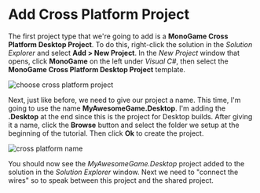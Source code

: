 # Add Cross Platform Project
The first project type that we're going to add is a **MonoGame Cross Platform Desktop Project**.  To do this, right-click the solution in the *Solution Explorer* and select **Add > New Project**.  In the *New Project* window that opens, click **MonoGame** on the left under *Visual C#*, then select the **MonoGame Cross Platform Desktop Project** template.  

![choose cross platform project](tutorials/monogame-shared-project/choose-cross-platform-project.png)

Next, just like before, we need to give our project a name.  This time, I'm going to use the name **MyAwesomeGame.Desktop**.  I'm adding the **.Desktop** at the end since this is the project for Desktop builds.  After giving it a name, click the **Browse** button and select the folder we setup at the beginning of the tutorial.  Then click **Ok** to create the project.

![cross platform name](tutorials/monogame-shared-project/cross-platform-name.png)

You should now see the *MyAwesomeGame.Desktop* project added to the solution in the *Solution Explorer* window. Next we need to "connect the wires" so to speak between this project and the shared project.